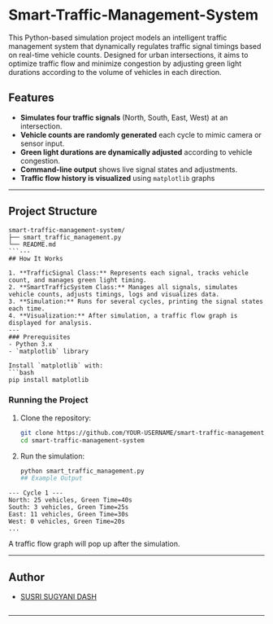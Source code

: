 # Smart-Traffic-Management-System
This Python-based simulation project models an intelligent traffic management system that dynamically regulates traffic signal timings based on real-time vehicle counts. Designed for urban intersections, it aims to optimize traffic flow and minimize congestion by adjusting green light durations according to the volume of vehicles in each direction.
## Features
- **Simulates four traffic signals** (North, South, East, West) at an intersection.
- **Vehicle counts are randomly generated** each cycle to mimic camera or sensor input.
- **Green light durations are dynamically adjusted** according to vehicle congestion.
- **Command-line output** shows live signal states and adjustments.
- **Traffic flow history is visualized** using `matplotlib` graphs
---
## Project Structure
```
smart-traffic-management-system/
├── smart_traffic_management.py
└── README.md
```---
## How It Works

1. **TrafficSignal Class:** Represents each signal, tracks vehicle count, and manages green light timing.
2. **SmartTrafficSystem Class:** Manages all signals, simulates vehicle counts, adjusts timings, logs and visualizes data.
3. **Simulation:** Runs for several cycles, printing the signal states each time.
4. **Visualization:** After simulation, a traffic flow graph is displayed for analysis.
---
### Prerequisites
- Python 3.x
- `matplotlib` library

Install `matplotlib` with:
```bash
pip install matplotlib
```
### Running the Project

1. Clone the repository:
   ```bash
   git clone https://github.com/YOUR-USERNAME/smart-traffic-management-system.git
   cd smart-traffic-management-system
   ```
2. Run the simulation:
   ```bash
   python smart_traffic_management.py
   ## Example Output

```
--- Cycle 1 ---
North: 25 vehicles, Green Time=40s
South: 3 vehicles, Green Time=25s
East: 11 vehicles, Green Time=30s
West: 0 vehicles, Green Time=20s
...
```
A traffic flow graph will pop up after the simulation.

---
## Author

- [SUSRI SUGYANI DASH](https://github.com/dashsusrisugyani-re)
   ```

---
